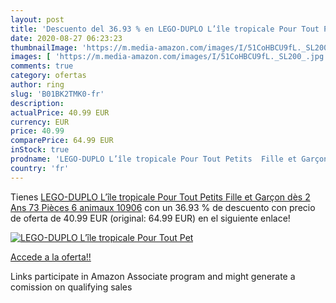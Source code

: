 ```yaml
---
layout: post
title: 'Descuento del 36.93 % en LEGO-DUPLO L’île tropicale Pour Tout Pet'
date: 2020-08-27 06:23:23
thumbnailImage: 'https://m.media-amazon.com/images/I/51CoHBCU9fL._SL200_.jpg'
images: [ 'https://m.media-amazon.com/images/I/51CoHBCU9fL._SL200_.jpg' ]
comments: true
category: ofertas
author: ring
slug: 'B01BK2TMK0-fr'
description:
actualPrice: 40.99 EUR
currency: EUR
price: 40.99
comparePrice: 64.99 EUR
inStock: true
prodname: 'LEGO-DUPLO L’île tropicale Pour Tout Petits  Fille et Garçon dès 2 Ans  73 Pièces 6 animaux 10906'
country: 'fr'
---
```


Tienes [LEGO-DUPLO L’île tropicale Pour Tout Petits  Fille et Garçon dès 2 Ans  73 Pièces 6 animaux 10906](https://www.amazon.fr/dp/B01BK2TMK0/?tag=tolees0d-21) con un 36.93 % de descuento con precio de oferta de 40.99 EUR (original: 64.99 EUR) en el siguiente enlace!

[![LEGO-DUPLO L’île tropicale Pour Tout Pet](https://m.media-amazon.com/images/I/51CoHBCU9fL._SL200_.jpg)](https://www.amazon.fr/dp/B01BK2TMK0/?tag=tolees0d-21)

[Accede a la oferta!!](https://www.amazon.fr/dp/B01BK2TMK0/?tag=tolees0d-21)

Links participate in Amazon Associate program and might generate a comission on qualifying sales


